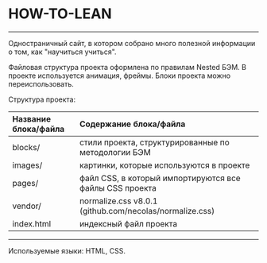 # HOW-TO-LEAN
---
 Одностраничный сайт, в котором собрано много полезной информации о том, как "научиться учиться".

 Файловая структура проекта оформлена по правилам Nested БЭМ. В проекте используется анимация, фреймы. Блоки проекта можно переиспользовать.

 Структура проекта:

|Название блока/файла| Содержание блока/файла                                 |
|:-------------------|:-------------------------------------------------------|
|blocks/             | стили проекта, структурированные по методологии БЭМ    |
|images/             | картинки, которые используются в проекте               |
|pages/              | файл CSS, в который импортируются все файлы CSS проекта|
|vendor/             | normalize.css v8.0.1 (github.com/necolas/normalize.css)|
|index.html          | индексный файл проекта                                 |

---
Используемые языки: HTML, CSS.
